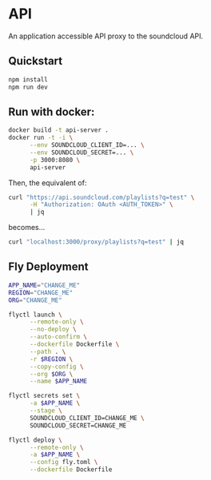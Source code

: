 # API

An application accessible API proxy to the soundcloud API.   

## Quickstart

```bash
npm install
npm run dev
```

## Run with docker:

```bash
docker build -t api-server .
docker run -t -i \
      --env SOUNDCLOUD_CLIENT_ID=... \
      --env SOUNDCLOUD_SECRET=... \
      -p 3000:8080 \
      api-server
```

Then, the equivalent of:

```bash
curl "https://api.soundcloud.com/playlists?q=test" \
      -H "Authorization: OAuth <AUTH_TOKEN>" \
      | jq
```

becomes...

```bash
curl "localhost:3000/proxy/playlists?q=test" | jq
```

## Fly Deployment

```bash
APP_NAME="CHANGE_ME"
REGION="CHANGE_ME"
ORG="CHANGE_ME"

flyctl launch \
      --remote-only \
      --no-deploy \
      --auto-confirm \
      --dockerfile Dockerfile \
      --path . \
      -r $REGION \
      --copy-config \
      --org $ORG \
      --name $APP_NAME

flyctl secrets set \
      -a $APP_NAME \
      --stage \
      SOUNDCLOUD_CLIENT_ID=CHANGE_ME \
      SOUNDCLOUD_SECRET=CHANGE_ME

flyctl deploy \
      --remote-only \
      -a $APP_NAME \
      --config fly.toml \
      --dockerfile Dockerfile
```